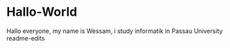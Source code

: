 # Hallo-World
Hallo everyone, my name is Wessam, i study informatik in Passau University
 readme-edits
 

